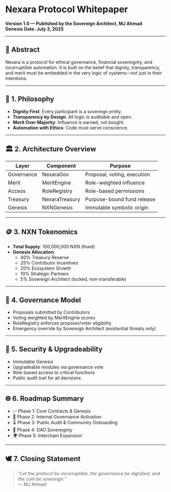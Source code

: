 # Nexara Protocol Whitepaper

**Version 1.0 — Published by the Sovereign Architect, MJ Ahmad**  
**Genesis Date: July 3, 2025**

---

## 🧭 Abstract

Nexara is a protocol for ethical governance, financial sovereignty, and incorruptible automation. It is built on the belief that dignity, transparency, and merit must be embedded in the very logic of systems—not just in their intentions.

---

## 🧬 1. Philosophy

- **Dignity First**: Every participant is a sovereign entity.
- **Transparency by Design**: All logic is auditable and open.
- **Merit Over Majority**: Influence is earned, not bought.
- **Automation with Ethics**: Code must serve conscience.

---

## 🏛️ 2. Architecture Overview

| Layer | Component | Purpose |
|-------|-----------|---------|
| Governance | NexaraGov | Proposal, voting, execution |
| Merit | MeritEngine | Role-weighted influence |
| Access | RoleRegistry | Role-based permissions |
| Treasury | NexaraTreasury | Purpose-bound fund release |
| Genesis | NXNGenesis | Immutable symbolic origin |

---

## 🪙 3. NXN Tokenomics

- **Total Supply**: 100,000,000 NXN (fixed)
- **Genesis Allocation**:
  - 40% Treasury Reserve
  - 25% Contributor Incentives
  - 20% Ecosystem Growth
  - 10% Strategic Partners
  - 5% Sovereign Architect (locked, non-transferable)

---

## 🧠 4. Governance Model

- Proposals submitted by Contributors
- Voting weighted by MeritEngine scores
- RoleRegistry enforces proposer/voter eligibility
- Emergency override by Sovereign Architect (existential threats only)

---

## 🔐 5. Security & Upgradeability

- Immutable Genesis
- Upgradeable modules via governance vote
- Role-based access to critical functions
- Public audit trail for all decisions

---

## 🌐 6. Roadmap Summary

- ✅ Phase 1: Core Contracts & Genesis
- 🔄 Phase 2: Internal Governance Activation
- ⏳ Phase 3: Public Audit & Community Onboarding
- 🔮 Phase 4: DAO Sovereignty
- 🌍 Phase 5: Interchain Expansion

---

## 🕊️ 7. Closing Statement

> _“Let the protocol be incorruptible, the governance be dignified, and the coin be sovereign.”_  
> — MJ Ahmad
